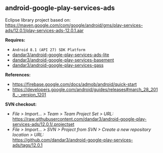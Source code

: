 ## android-google-play-services-ads

Eclipse library project based on:<br/>
https://maven.google.com/com/google/android/gms/play-services-ads/12.0.1/play-services-ads-12.0.1.aar

**Requires:**
- `Android 8.1 (API 27) SDK Platform`
- [dandar3/android-google-play-services-ads-lite](https://github.com/dandar3/android-google-play-services-ads-lite/tree/12.0.1)
- [dandar3/android-google-play-services-basement](https://github.com/dandar3/android-google-play-services-basement/tree/12.0.1)
- [dandar3/android-google-play-services-gass](https://github.com/dandar3/android-google-play-services-gass/tree/12.0.1)

**References:**
- https://firebase.google.com/docs/admob/android/quick-start
- https://developers.google.com/android/guides/releases#march_28_2018_-_version_1201

**SVN checkout:**
- _File > Import... > Team > Team Project Set > URL:_<br/>
  https://raw.githubusercontent.com/dandar3/android-google-play-services-ads/12.0.1/.projectset
- _File > Import... > SVN > Project from SVN > Create a new repository location > URL:_<br/> 
  https://github.com/dandar3/android-google-play-services-ads/tags/12.0.1